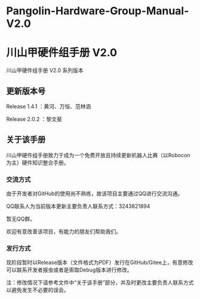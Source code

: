 # Pangolin-Hardware-Group-Manual-V2.0
# 川山甲硬件组手册 V2.0
川山甲硬件组手册 V2.0 系列版本

## 更新版本号
  Release 1.4.1 ：黄河、万恒、范林涵
  
  Release 2.0.2 ：黎文斐

## 关于该手册

  川山甲硬件组手册致力于成为一个免费开放且持续更新机器人比赛（以Robocon为主）硬件知识整合手册。

### 交流方式

  由于开发者对GitHub的使用尚不熟练，故该项目主要通过QQ进行交流沟通。
  
  QQ联系人为当前版本更新主要负责人联系方式：3243821894
  
  暂无QQ群。
  
  欢迎有意改善该项目，有能力的朋友们帮助我们。

### 发行方式

  现阶段暂时以Release版本（文件格式为PDF）发行在GitHub/Gitee上，有意修改可以联系开发者报虫或者是索取Debug版本进行修改。
  
  注：修改情况下请参考文件中“关于该手册”部分，并及时更改主要负责人联系方式以避免发生不必要的误会。
